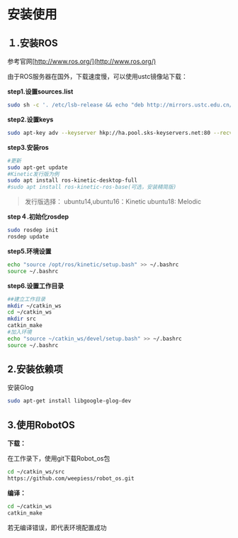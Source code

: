 # 安装使用

## １.安装ROS

参考官网[http://www.ros.org/](http://www.ros.org/)

由于ROS服务器在国外，下载速度慢，可以使用ustc镜像站下载：

__step1.设置sources.list__

```bash
sudo sh -c '. /etc/lsb-release && echo "deb http://mirrors.ustc.edu.cn/ros/ubuntu/ $DISTRIB_CODENAME main" > /etc/apt/sources.list.d/ros-latest.list'
```

__step2.设置keys__

```bash
sudo apt-key adv --keyserver hkp://ha.pool.sks-keyservers.net:80 --recv-key 421C365BD9FF1F717815A3895523BAEEB01FA116
```

__step3.安装ros__

```bash
#更新
sudo apt-get update
#Kinetic发行版为例
sudo apt install ros-kinetic-desktop-full
#sudo apt install ros-kinetic-ros-base(可选，安装精简版)
```

> 发行版选择：
>     ubuntu14,ubuntu16：Kinetic
>     ubuntu18: Melodic


__step４.初始化rosdep__

```bash
sudo rosdep init
rosdep update
```

__step5.环境设置__

```bash
echo "source /opt/ros/kinetic/setup.bash" >> ~/.bashrc
source ~/.bashrc
```

__step6.设置工作目录__

```bash
##建立工作目录
mkdir ~/catkin_ws
cd ~/catkin_ws
mkdir src
catkin_make
#加入环境
echo "source ~/catkin_ws/devel/setup.bash" >> ~/.bashrc
source ~/.bashrc
```

## 2.安装依赖项

安装Glog

```bash
sudo apt-get install libgoogle-glog-dev
```

## 3.使用RobotOS

__下载：__

在工作录下，使用git下载Robot_os包

```bash
cd ~/catkin_ws/src
https://github.com/weepiess/robot_os.git
```

__编译：__

```bash
cd ~/catkin_ws
catkin_make
```

若无编译错误，即代表环境配置成功

